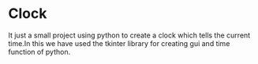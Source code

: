 # Clock
It just a small project using python to create a clock which tells the current time.In this we have used the tkinter library for creating gui and time function of python.
